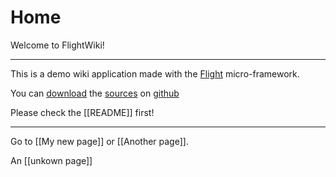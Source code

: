 # Home

Welcome to FlightWiki!

---

This is a demo wiki application made with the [Flight](https://flightphp.com) micro-framework.

You can [download](https://github.com/Skayo/FlightWiki/tarball/master) the [sources](https://github.com/Skayo/FlightWiki) on [github](http://github.com/)

Please check the [[README]] first!

---

Go to [[My new page]]
or [[Another page]].

An [[unkown page]]